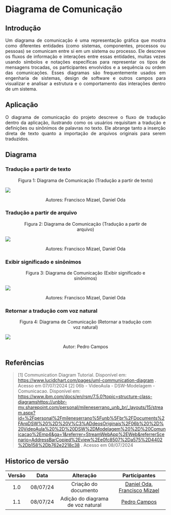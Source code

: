 # Diagrama de Comunicação
## Introdução

<div align="justify">
    <p> 
        Um diagrama de comunicação é uma representação gráfica que mostra como diferentes entidades (como sistemas, componentes, processos ou pessoas) se comunicam entre si em um sistema ou processo. Ele descreve os fluxos de informação e interações entre essas entidades, muitas vezes usando símbolos e notações específicas para representar os tipos de mensagens trocadas, os participantes envolvidos e a sequência ou ordem das comunicações. Esses diagramas são frequentemente usados em engenharia de sistemas, design de software e outros campos para visualizar e analisar a estrutura e o comportamento das interações dentro de um sistema.
    </p>
</div>

## Aplicação

<div align="justify">
    <p>
        O diagrama de comunicação do projeto descreve o fluxo de tradução dentro da aplicação, ilustrando como os usuários requisitam a tradução e definições ou sinônimos de palavras no texto. Ele abrange tanto a inserção direta de texto quanto a importação de arquivos originais para serem traduzidos.
    </p>
</div>

## Diagrama
### Tradução a partir de texto

<center>
  <figure>
    <figcaption>Figura 1: Diagrama de Comunicação (Tradução a partir de texto)</figcaption>
  </figure>
</center>
<img src="./img/Modelagem/DiagramComunicacao1.png" >
<center>
  <figure>
    <figcaption>Autores: Francisco Mizael, Daniel Oda</figcaption>
  </figure>
</center>

### Tradução a partir de arquivo

<center>
  <figure>
    <figcaption>Figura 2: Diagrama de Comunicação (Tradução a partir de arquivo)</figcaption>
  </figure>
</center>
<img src="./img/Modelagem/DiagramComunicacao2.png" >
<center>
  <figure>
    <figcaption>Autores: Francisco Mizael, Daniel Oda</figcaption>
  </figure>
</center>

### Exibir significado e sinônimos

<center>
  <figure>
    <figcaption>Figura 3: Diagrama de Comunicação (Exibir significado e sinônimos)</figcaption>
  </figure>
</center>
<img src="./img/Modelagem/DiagramComunicacao3.png" >
<center>
  <figure>
    <figcaption>Autores: Francisco Mizael, Daniel Oda</figcaption>
  </figure>
</center>

### Retornar a tradução com voz natural

<center>
  <figure>
    <figcaption>Figura 4: Diagrama de Comunicação (Retornar a tradução com voz natural)</figcaption>
  </figure>
</center>
<img src="./img/Modelagem/DiagramaComunicacao4.png" >
<center>
  <figure>
    <figcaption>Autor: Pedro Campos</figcaption>
  </figure>
</center>

## Referências
> [1] Communication Diagram Tutorial. Disponível em: https://www.lucidchart.com/pages/uml-communication-diagram . Acesso em 07/07/2024
> [2] 06b - VideoAula - DSW-Modelagem - Comunicacao. Disponível em: https://www.ibm.com/docs/en/rsm/7.5.0?topic=structure-class-diagramshttps://unbbr-my.sharepoint.com/personal/mileneserrano_unb_br/_layouts/15/stream.aspx?id=%2Fpersonal%2Fmileneserrano%5Funb%5Fbr%2FDocuments%2FArqDSW%20%2D%20V%C3%ADdeosOriginais%2F06b%20%2D%20VideoAula%20%2D%20DSW%2DModelagem%20%2D%20Comunicacao%2Emp4&ga=1&referrer=StreamWebApp%2EWeb&referrerScenario=AddressBarCopied%2Eview%2Ee0fc8507%2Da575%2D4402%2Db158%2Db762e2218c38 . Acesso em 08/07/2024


## Historico de versão
<center>

| Versão |   Data   |             Alteração             |                                        Participantes                                        |
| :----: | :------: |:---------------------------------:|:-------------------------------------------------------------------------------------------:|
|  1.0   | 08/07/24 |       Criação do documento        | [Daniel Oda](https://github.com/danieloda/), [Francisco Mizael](https://github.com/frmiza/) |
|  1.1   | 08/07/24 | Adição do diagrama de voz natural |             [Pedro Campos](https://github.com/pedrocampos0/)                                |

</center>